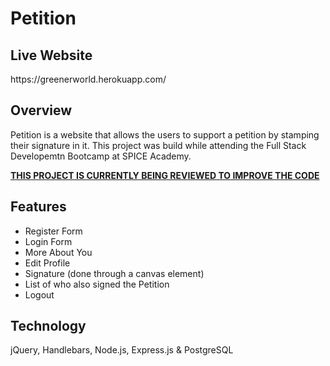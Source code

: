 # Petition

<h2>Live Website</h2>
https://greenerworld.herokuapp.com/

<h2>Overview</h2>
Petition is a website that allows the users to support a petition by stamping their signature in it.
This project was build while attending the Full Stack Developemtn Bootcamp at SPICE Academy.

<b><u>THIS PROJECT IS CURRENTLY BEING REVIEWED TO IMPROVE THE CODE</u></b>

<h2>Features</h2>
<ul>
     <li>Register Form</li>
     <li>Login Form</li>
     <li>More About You</li>
     <li>Edit Profile</li>
     <li>Signature (done through a canvas element)</li>
     <li>List of who also signed the Petition</li>
     <li>Logout</li>
</ul>



<h2>Technology</h2>
jQuery, Handlebars, Node.js, Express.js & PostgreSQL
